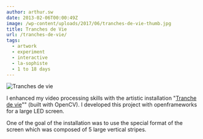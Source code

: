 ```yaml
---
author: arthur.sw
date: 2013-02-06T00:00:49Z
image: /wp-content/uploads/2017/06/tranches-de-vie-thumb.jpg
title: Tranches de Vie
url: /tranches-de-vie/
tags:
  - artwork
  - experiment
  - interactive
  - la-sophiste
  - 1 to 18 days
---
```


![Tranches de vie](/wp-content/uploads/2017/06/tranches-de-vie.jpg)

I enhanced my video processing skills with the artistic installation "[Tranche de vie](http://www.lasophiste.com/portfolio/tranchesdevie/)"" (built with OpenCV). I developed this project with openframeworks for a large LED screen.

One of the goal of the installation was to use the special format of the screen which was composed of 5 large vertical stripes.
